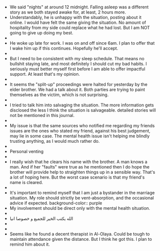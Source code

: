 - We said "nights" at around 12 midnight. Falling asleep was a different story as we both stayed awake for, at least, 2 hours more.
- Understandably, he is unhappy with the situation, posting about it online. I would have felt the same giving the situation. No amount of hospitality from my side could replace what he had lost. But I am NOT going to give up doing my best.
-
- He woke up late for work. I was on and off since 6am. I plan to offer that I wake him up if this continues. Hopefully he'll accept.
-
- But I need to be consistent with my sleep schedule. That means no bullshit staying late, and most definitely I should cut my bad habits. I seriously must better myself first before I am able to offer impactful support. At least that's my opinion.
-
- It seems the "split-up" proceedings were halted for yesterday by the elder brother. We had a talk about it. Both parties are trying to paint themselves as the victim, which is not surprising.
-
- I tried to talk him into salvaging the situation. The more information gets disclosed the less I think the situation is salvageable. detailed stories will not be mentioned in this journal.
-
- My issue is that the same sources who notified me regarding my friends issues are the ones who stated my friend, against his best judgement, may lie in some case. The mental health issue isn't helping me blindly trusting anything, as I would much rather do.
-
- Personal venting
-
- I really wish that he clears his name with the brother. A man knows a man. And if her "faults" were true as he mentioned then I do hope the brother will provide help to straighten things up in a sensible way. That's a lot of hoping here. But the worst case scenario is that my friend's name is cleared.
-
- It's important to remind myself that I am just a bystander in the marriage situation. My role should strictly be vent-absorption, and the occasional advice if expected.
  background-color:: purple
- My involvement should be direct only with the mental health situation.
-
- الله يكتب الخير للجميع و خصوصا انيا
-
-
- Seems like he found a decent therapist in Al-Olaya. Could be tough to maintain attendance given the distance. But I think he got this. I plan to remind him about it.